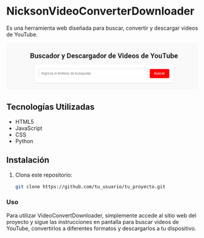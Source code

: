 # NicksonVideoConverterDownloader 
Es una herramienta web diseñada para buscar, convertir y descargar videos de YouTube.

![VideoConvertDownloader](convertidor.png)

## Tecnologías Utilizadas

- HTML5
- JavaScript
- CSS
- Python

## Instalación

1. Clona este repositorio:

   ```bash
   git clone https://github.com/tu_usuario/tu_proyecto.git

### Uso

Para utilizar VideoConvertDownloader, simplemente accede al sitio web del proyecto y sigue las instrucciones en pantalla para buscar videos de YouTube, convertirlos a diferentes formatos y descargarlos a tu dispositivo.

